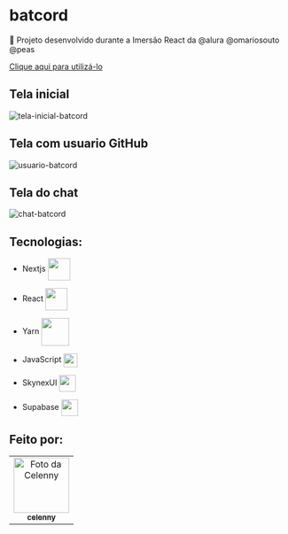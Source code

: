 # batcord
🦇 Projeto desenvolvido durante a Imersão React da @alura @omariosouto @peas

<a href="https://batcord.vercel.app/">Clique aqui para utilizá-lo</a> 

## Tela inicial
![tela-inicial-batcord](https://user-images.githubusercontent.com/70456452/153756324-02c5f91e-2775-49b4-972d-add666ac57dd.jpg)
## Tela com usuario GitHub
![usuario-batcord](https://user-images.githubusercontent.com/70456452/157046742-56b46313-d1b1-40d1-9f4f-d03792fdb570.jpg)
## Tela do chat
![chat-batcord](https://user-images.githubusercontent.com/70456452/153756307-fcc4fded-699e-4cd3-ad54-4b2664b755e8.jpg)

## Tecnologias:

- Nextjs <img align="center" height="40" src="https://cdn.jsdelivr.net/gh/devicons/devicon/icons/nextjs/nextjs-line.svg">
 
- React <img align="center" height="40" src="https://cdn.jsdelivr.net/gh/devicons/devicon/icons/react/react-original-wordmark.svg">

- Yarn <img align="center" height="50" src="https://cdn.jsdelivr.net/gh/devicons/devicon/icons/yarn/yarn-original-wordmark.svg">
 
- JavaScript  <img align="center" height="25" src="https://cdn.jsdelivr.net/gh/devicons/devicon/icons/javascript/javascript-original.svg">
 
- SkynexUI <img align="center" height="30" src="https://avatars.githubusercontent.com/u/32174276?v=4">
 
- Supabase <img align="center" height="30" src="https://avatars.githubusercontent.com/u/54469796?s=200&v=4">

## Feito por:
<table>
  <tr>
    <td align="center">
      <a href="#">
        <img src="https://avatars.githubusercontent.com/celenny" width="100px;" alt="Foto da Celenny"/><br>
        <sub>
          <b>celenny</b>
        </sub>
      </a>
    </td>
  </tr>
</table>
